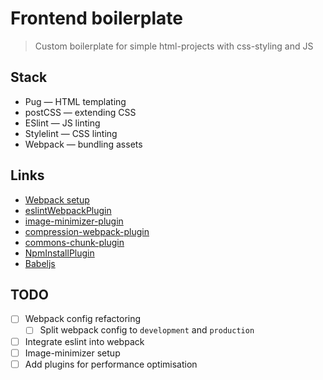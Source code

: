 # Frontend boilerplate
> Custom boilerplate for simple html-projects with css-styling and JS

## Stack
- Pug — HTML templating
- postCSS — extending CSS
- ESlint — JS linting
- Stylelint — CSS linting
- Webpack — bundling assets

## Links
- [Webpack setup](https://jontorrado.medium.com/working-with-webpack-4-es6-postcss-with-preset-env-and-more-93b3d77db7b2)
- [eslintWebpackPlugin](https://webpack.js.org/plugins/eslint-webpack-plugin/)
- [image-minimizer-plugin](https://webpack.js.org/plugins/image-minimizer-webpack-plugin/)
- [compression-webpack-plugin](https://webpack.js.org/plugins/compression-webpack-plugin/)
- [commons-chunk-plugin](https://webpack.js.org/plugins/commons-chunk-plugin/)
- [NpmInstallPlugin](https://webpack.js.org/plugins/npm-install-webpack-plugin/)
- [Babeljs](https://babeljs.io/setup#installation)

## TODO
- [ ] Webpack config refactoring
  - [ ] Split webpack config to `development` and `production`
- [ ] Integrate eslint into webpack
- [ ] Image-minimizer setup
- [ ] Add plugins for performance optimisation
